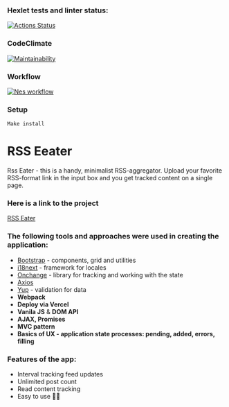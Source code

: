 ### Hexlet tests and linter status:
[![Actions Status](https://github.com/Nesaq/frontend-project-lvl3/workflows/hexlet-check/badge.svg)](https://github.com/Nesaq/frontend-project-lvl3/actions)
### CodeClimate
[![Maintainability](https://api.codeclimate.com/v1/badges/84856e3113f6cbb0b6bb/maintainability)](https://codeclimate.com/github/Nesaq/frontend-project-lvl3/maintainability)
### Workflow
[![Nes workflow](https://github.com/Nesaq/frontend-project-lvl3/actions/workflows/my-workflow.yml/badge.svg)](https://github.com/Nesaq/frontend-project-lvl3/actions/workflows/my-workflow.yml)

### Setup
```
Make install
```

# RSS Eeater
 Rss Eater - this is a handy, minimalist RSS-aggregator. 
Upload your favorite RSS-format link in the input box and you get tracked content on a single page. 
### Here is a link to the project
[RSS Eater](https://rss-eater.vercel.app/)

### The following tools and approaches were used in creating the application:

* [Bootstrap](https://getbootstrap.com/) - components, grid and utilities
* [i18next](https://github.com/i18next/i18next) - framework for locales
* [Onchange](https://github.com/sindresorhus/on-change) - library for tracking and working with the state
* [Axios](https://github.com/axios/axios)
* [Yup](https://github.com/jquense/yup) - validation for data 
* **Webpack** 
* **Deploy via Vercel**
* **Vanila JS** & **DOM API**
* **AJAX, Promises**
* **MVC pattern**
* **Basics of UX - application state processes: pending, added, errors, filling**



### Features of the app:
* Interval tracking feed updates
* Unlimited post count
* Read content tracking
* Easy to use 🏋️‍♂️

